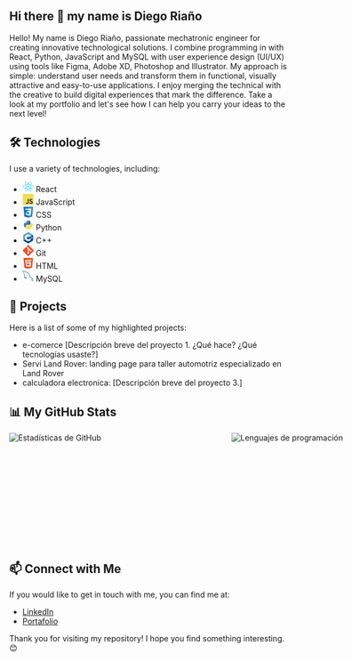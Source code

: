 ## Hi there 👋 my name is Diego Riaño

Hello! My name is Diego Riaño, passionate mechatronic engineer 
        for creating innovative technological solutions. I combine programming in
        with React, Python, JavaScript and MySQL with user experience design (UI/UX) 
        using tools like Figma, Adobe XD, Photoshop and Illustrator.
        My approach is simple: understand user needs and transform them 
        in functional, visually attractive and easy-to-use applications. I enjoy 
        merging the technical with the creative to build digital experiences that mark 
        the difference. Take a look at my portfolio and let's see how I can help you carry 
        your ideas to the next level!

## 🛠 Technologies

I use a variety of technologies, including:

- <img src="https://raw.githubusercontent.com/devicons/devicon/master/icons/react/react-original.svg" alt="React" width="20" height="20"/> React
- <img src="https://raw.githubusercontent.com/devicons/devicon/master/icons/javascript/javascript-original.svg" alt="JavaScript" width="20" height="20"/> JavaScript
- <img src="https://raw.githubusercontent.com/devicons/devicon/master/icons/css3/css3-original.svg" alt="CSS" width="20" height="20"/> CSS
- <img src="https://raw.githubusercontent.com/devicons/devicon/master/icons/python/python-original.svg" alt="Python" width="20" height="20"/> Python
- <img src="https://raw.githubusercontent.com/devicons/devicon/master/icons/cplusplus/cplusplus-original.svg" alt="C++" width="20" height="20"/> C++
- <img src="https://raw.githubusercontent.com/devicons/devicon/master/icons/git/git-original.svg" alt="Git" width="20" height="20"/> Git
- <img src="https://raw.githubusercontent.com/devicons/devicon/master/icons/html5/html5-original.svg" alt="HTML" width="20" height="20"/> HTML
- <img src="https://raw.githubusercontent.com/devicons/devicon/master/icons/mysql/mysql-original.svg" alt="MySQL" width="20" height="20"/> MySQL


## 🚀 Projects

Here is a list of some of my highlighted projects:

- e-comerce [Descripción breve del proyecto 1. ¿Qué hace? ¿Qué tecnologías usaste?]
- Servi Land Rover: landing page para taller automotriz especializado en Land Rover
- calculadora electronica: [Descripción breve del proyecto 3.]

## 📊 My GitHub Stats

<div style="display: flex; justify-content: space-between;">
  <img src="https://github-readme-stats.vercel.app/api?username=dart01&show_icons=true&theme=radical" alt="Estadísticas de GitHub" width="400" height="200"/>
  <img src="https://github-readme-stats.vercel.app/api/top-langs/?username=dart01&layout=compact&theme=radical" alt="Lenguajes de programación" width="400" height="200"/>
</div>

## 📫 Connect with Me
If you would like to get in touch with me, you can find me at:

- [LinkedIn](https://www.linkedin.com/in/diego-ria%C3%B1o-329748277/)
- [Portafolio]([https://portafolio-six-mu-32.vercel.app/)

Thank you for visiting my repository! I hope you find something interesting. 😊
<!--
**dart01/dart01** is a ✨ _special_ ✨ repository because its `README.md` (this file) appears on your GitHub profile.

Here are some ideas to get you started:

- 🔭 I’m currently working on ...
- 🌱 I’m currently learning ...
- 👯 I’m looking to collaborate on ...
- 🤔 I’m looking for help with ...
- 💬 Ask me about ...
- 📫 How to reach me: ...
- 😄 Pronouns: ...
- ⚡ Fun fact: ...
-->
